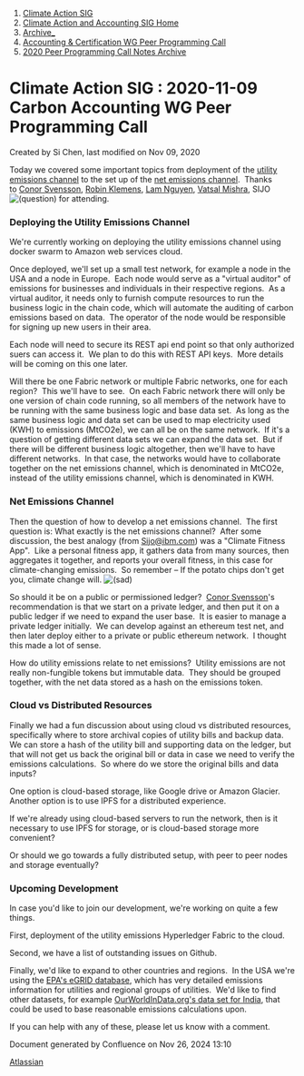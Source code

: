 1. [Climate Action SIG](index.html)
2. [Climate Action and Accounting SIG Home](Climate-Action-and-Accounting-SIG-Home_19005445.html)
3. [Archive\_](Archive__19006062.html)
4. [Accounting &amp; Certification WG Peer Programming Call](19006574.html)
5. [2020 Peer Programming Call Notes Archive](2020-Peer-Programming-Call-Notes-Archive_19006254.html)

# Climate Action SIG : 2020-11-09 Carbon Accounting WG Peer Programming Call

Created by Si Chen, last modified on Nov 09, 2020

Today we covered some important topics from deployment of the [utility emissions channel](Emissions-Data-Channel_19006106.html) to the set up of the [net emissions channel](Emissions-Tokens-Network_19006546.html).  Thanks to [Conor Svensson](https://lf-hyperledger.atlassian.net/wiki/people/557058:d2adae8a-8cf9-4b78-9790-cd7352deb58a?ref=confluence), [Robin Klemens](https://lf-hyperledger.atlassian.net/wiki/people/5b068694a595df5d0a165a66?ref=confluence), [Lam Nguyen](https://lf-hyperledger.atlassian.net/wiki/people/712020:61b84c88-58c9-4599-a9a5-6da98840b618?ref=confluence), [Vatsal Mishra](https://lf-hyperledger.atlassian.net/wiki/people/557058:44b0931b-9e39-4e47-8b4d-37a5af479d29?ref=confluence), SIJO ![(question)](images/icons/emoticons/help_16.png) for attending.

### Deploying the Utility Emissions Channel

We're currently working on deploying the utility emissions channel using docker swarm to Amazon web services cloud.

Once deployed, we'll set up a small test network, for example a node in the USA and a node in Europe.  Each node would serve as a "virtual auditor" of emissions for businesses and individuals in their respective regions.  As a virtual auditor, it needs only to furnish compute resources to run the business logic in the chain code, which will automate the auditing of carbon emissions based on data.  The operator of the node would be responsible for signing up new users in their area.

Each node will need to secure its REST api end point so that only authorized suers can access it.  We plan to do this with REST API keys.  More details will be coming on this one later.

Will there be one Fabric network or multiple Fabric networks, one for each region?  This we'll have to see.  On each Fabric network there will only be one version of chain code running, so all members of the network have to be running with the same business logic and base data set.  As long as the same business logic and data set can be used to map electricity used (KWH) to emissions (MtCO2e), we can all be on the same network.  If it's a question of getting different data sets we can expand the data set.  But if there will be different business logic altogether, then we'll have to have different networks.  In that case, the networks would have to collaborate together on the net emissions channel, which is denominated in MtCO2e, instead of the utility emissions channel, which is denominated in KWH. 

### Net Emissions Channel

Then the question of how to develop a net emissions channel.  The first question is: What exactly is the net emissions channel?  After some discussion, the best analogy (from Sijo@ibm.com) was a "Climate Fitness App".  Like a personal fitness app, it gathers data from many sources, then aggregates it together, and reports your overall fitness, in this case for climate-changing emissions.  So remember – If the potato chips don't get you, climate change will. ![(sad)](images/icons/emoticons/sad.png)

So should it be on a public or permissioned ledger?  [Conor Svensson](https://lf-hyperledger.atlassian.net/wiki/people/557058:d2adae8a-8cf9-4b78-9790-cd7352deb58a?ref=confluence)'s recommendation is that we start on a private ledger, and then put it on a public ledger if we need to expand the user base.  It is easier to manage a private ledger initially.  We can develop against an ethereum test net, and then later deploy either to a private or public ethereum network.  I thought this made a lot of sense.

How do utility emissions relate to net emissions?  Utility emissions are not really non-fungible tokens but immutable data.  They should be grouped together, with the net data stored as a hash on the emissions token. 

### Cloud vs Distributed Resources

Finally we had a fun discussion about using cloud vs distributed resources, specifically where to store archival copies of utility bills and backup data.  We can store a hash of the utility bill and supporting data on the ledger, but that will not get us back the original bill or data in case we need to verify the emissions calculations.  So where do we store the original bills and data inputs?

One option is cloud-based storage, like Google drive or Amazon Glacier.  Another option is to use IPFS for a distributed experience.

If we're already using cloud-based servers to run the network, then is it necessary to use IPFS for storage, or is cloud-based storage more convenient?

Or should we go towards a fully distributed setup, with peer to peer nodes and storage eventually?

### Upcoming Development

In case you'd like to join our development, we're working on quite a few things.

First, deployment of the utility emissions Hyperledger Fabric to the cloud.

Second, we have a list of outstanding issues on Github.

Finally, we'd like to expand to other countries and regions.  In the USA we're using the [EPA's eGRID database](https://www.epa.gov/egrid), which has very detailed emissions information for utilities and regional groups of utilities.  We'd like to find other datasets, for example [OurWorldInData.org's data set for India](https://ourworldindata.org/co2/country/india?country=~IND), that could be used to base reasonable emissions calculations upon.  

If you can help with any of these, please let us know with a comment.

Document generated by Confluence on Nov 26, 2024 13:10

[Atlassian](http://www.atlassian.com/)
